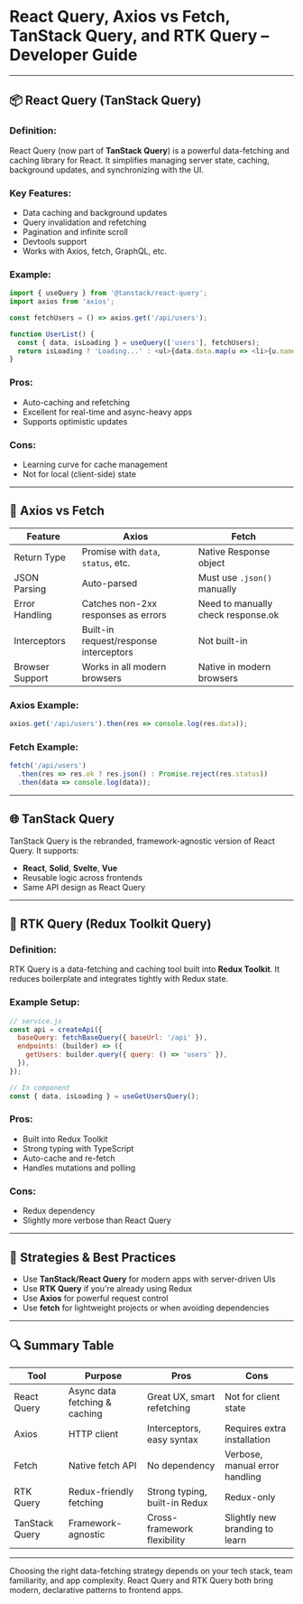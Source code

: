 # React Query, Axios vs Fetch, TanStack Query, and RTK Query – Developer Guide

---

## 📦 React Query (TanStack Query)

### Definition:
React Query (now part of **TanStack Query**) is a powerful data-fetching and caching library for React. It simplifies managing server state, caching, background updates, and synchronizing with the UI.

### Key Features:
- Data caching and background updates
- Query invalidation and refetching
- Pagination and infinite scroll
- Devtools support
- Works with Axios, fetch, GraphQL, etc.

### Example:
```js
import { useQuery } from '@tanstack/react-query';
import axios from 'axios';

const fetchUsers = () => axios.get('/api/users');

function UserList() {
  const { data, isLoading } = useQuery(['users'], fetchUsers);
  return isLoading ? 'Loading...' : <ul>{data.data.map(u => <li>{u.name}</li>)}</ul>;
}
```

### Pros:
- Auto-caching and refetching
- Excellent for real-time and async-heavy apps
- Supports optimistic updates

### Cons:
- Learning curve for cache management
- Not for local (client-side) state

---

## 🔁 Axios vs Fetch

| Feature         | Axios                               | Fetch                                |
|-----------------|--------------------------------------|--------------------------------------|
| Return Type     | Promise with `data`, `status`, etc. | Native Response object               |
| JSON Parsing    | Auto-parsed                         | Must use `.json()` manually          |
| Error Handling  | Catches non-2xx responses as errors | Need to manually check response.ok   |
| Interceptors    | Built-in request/response interceptors | Not built-in                         |
| Browser Support | Works in all modern browsers        | Native in modern browsers            |

### Axios Example:
```js
axios.get('/api/users').then(res => console.log(res.data));
```

### Fetch Example:
```js
fetch('/api/users')
  .then(res => res.ok ? res.json() : Promise.reject(res.status))
  .then(data => console.log(data));
```

---

## 🌐 TanStack Query

TanStack Query is the rebranded, framework-agnostic version of React Query. It supports:
- **React**, **Solid**, **Svelte**, **Vue**
- Reusable logic across frontends
- Same API design as React Query

---

## 🧪 RTK Query (Redux Toolkit Query)

### Definition:
RTK Query is a data-fetching and caching tool built into **Redux Toolkit**. It reduces boilerplate and integrates tightly with Redux state.

### Example Setup:
```js
// service.js
const api = createApi({
  baseQuery: fetchBaseQuery({ baseUrl: '/api' }),
  endpoints: (builder) => ({
    getUsers: builder.query({ query: () => 'users' }),
  }),
});

// In component
const { data, isLoading } = useGetUsersQuery();
```

### Pros:
- Built into Redux Toolkit
- Strong typing with TypeScript
- Auto-cache and re-fetch
- Handles mutations and polling

### Cons:
- Redux dependency
- Slightly more verbose than React Query

---

## 🧠 Strategies & Best Practices

- Use **TanStack/React Query** for modern apps with server-driven UIs
- Use **RTK Query** if you're already using Redux
- Use **Axios** for powerful request control
- Use **fetch** for lightweight projects or when avoiding dependencies

---

## 🔍 Summary Table

| Tool          | Purpose                       | Pros                           | Cons                            |
|---------------|-------------------------------|--------------------------------|---------------------------------|
| React Query   | Async data fetching & caching | Great UX, smart refetching     | Not for client state            |
| Axios         | HTTP client                   | Interceptors, easy syntax      | Requires extra installation     |
| Fetch         | Native fetch API              | No dependency                  | Verbose, manual error handling  |
| RTK Query     | Redux-friendly fetching       | Strong typing, built-in Redux  | Redux-only                      |
| TanStack Query| Framework-agnostic            | Cross-framework flexibility    | Slightly new branding to learn  |

---

Choosing the right data-fetching strategy depends on your tech stack, team familiarity, and app complexity. React Query and RTK Query both bring modern, declarative patterns to frontend apps.
